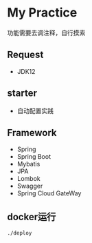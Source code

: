 # My Practice
功能需要去调注释，自行摸索
## Request
- JDK12
## starter
- 自动配置实践
## Framework
- Spring
- Spring Boot
- Mybatis
- JPA
- Lombok
- Swagger
- Spring Cloud GateWay

## docker运行

```
./deploy
```


